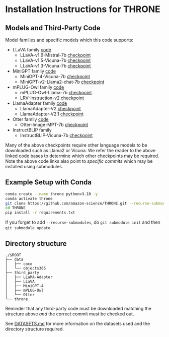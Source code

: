 # Installation Instructions for THRONE

## Models and Third-Party Code

Model families and specific models which this code supports:
- LLaVA family [code](https://github.com/haotian-liu/LLaVA/tree/c121f0432da27facab705978f83c4ada465e46fd)
    - LLaVA-v1.6-Mistral-7b [checkpoint](https://huggingface.co/liuhaotian/llava-v1.6-mistral-7b)
    - LLaVA-v1.5-Vicuna-7b [checkpoint](https://huggingface.co/liuhaotian/llava-v1.5-7b)
    - LLaVA-v1.3-Vicuna-7b [checkpoint](https://huggingface.co/MaoXun/llava-lora-vicuna-7b-v1.3)
- MiniGPT family [code](https://github.com/Vision-CAIR/MiniGPT-4/tree/d94738a7626ec43eba6c2cddf3cd2043f1a9689a)
    - MiniGPT-4-Vicuna-7b [checkpoint](https://drive.google.com/file/d/1RY9jV0dyqLX-o38LrumkKRh6Jtaop58R/view?usp=sharing)
    - MiniGPT-v2-Llama2-chat-7b [checkpoint](https://drive.google.com/file/d/1HkoUUrjzFGn33cSiUkI-KcT-zysCynAz/view?usp=sharing)
- mPLUG-Owl family [code](https://github.com/X-PLUG/mPLUG-Owl/tree/e621a93ccfdd8480f2ed24c7d96659c13d14d11b)
    - mPLUG-Owl-Llama-7b [checkpoint](https://huggingface.co/MAGAer13/mplug-owl-llama-7b)
    - LRV-Instruction-v2 [checkpoint](https://github.com/FuxiaoLiu/LRV-Instruction/blob/main/download.txt#L24)
- LlamaAdapter family [code](https://github.com/OpenGVLab/LLaMA-Adapter/tree/32f5118c291d02cb2c6143c1caf1190f7bc44625)
    - LlamaAdapter-V2 [checkpoint](https://github.com/OpenGVLab/LLaMA-Adapter/releases/download/v.2.0.0/1bcbffc43484332672092e0024a8699a6eb5f558161aebf98a7c6b1db67224d1_LORA-BIAS-7B.pth)
    - LlamaAdapter-V2.1 [checkpoint](https://github.com/OpenGVLab/LLaMA-Adapter/releases/download/v.2.1.0/d26d107eec32127ac86ef1997cf7169de1c56a59c539fc1258c6798b969e289c_LORA-BIAS-7B-v21.pth)
- Otter family [code](https://github.com/Luodian/Otter/tree/1e7eb9a6fb12ef410082e796c463b99495637b85)
    - Otter-Image-MPT-7b [checkpoint](https://huggingface.co/luodian/OTTER-Image-MPT7B)
- InstructBLIP family
    - InstructBLIP-Vicuna-7b [checkpoint](https://huggingface.co/Salesforce/instructblip-vicuna-7b)

Many of the above checkpoints require other language models to be downloaded such as Llama2 or Vicuna.
We refer the reader to the above linked code bases to determine which other checkpoints may be required.
Note the above code links also point to _specific commits_ which may be installed using submodules.

## Example Setup with Conda
```bash
conda create --name throne python=3.10 -y
conda activate throne
git clone https://github.com/amazon-science/THRONE.git --recurse-submodules
cd THRONE
pip install -r requirements.txt
```
If you forget to add `--recurse-submodules`, do `git submodule init` and then `git submodule update`.

## Directory structure
```
./$ROOT
├── data
│   ├── coco
│   └── objects365
├── third_party
│   ├── LLaMA-Adapter
│   ├── LLaVA
│   ├── MiniGPT-4
│   ├── mPLUG-Owl
│   └── Otter
└── throne
```
Reminder that any third-party code must be downloaded matching the structure above _and_ the correct commit must be checked out.

See [DATASETS.md](DATASETS.md) for more information on the datasets used and the directory structure required.


